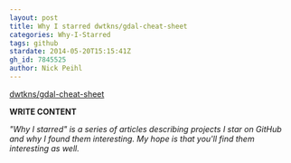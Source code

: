 ```yaml
---
layout: post
title: Why I starred dwtkns/gdal-cheat-sheet
categories: Why-I-Starred
tags: github
stardate: 2014-05-20T15:15:41Z
gh_id: 7845525
author: Nick Peihl
---
```


[dwtkns/gdal-cheat-sheet](star.repo.html_url)

**WRITE CONTENT**

*"Why I starred" is a series of articles describing projects I star on GitHub and why I found them interesting. My hope is that you'll find them interesting as well.*

